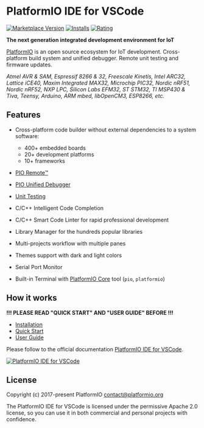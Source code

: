 # PlatformIO IDE for VSCode

[![Marketplace Version](https://vsmarketplacebadge.apphb.com/version-short/platformio.platformio-ide.svg)](https://marketplace.visualstudio.com/items?itemName=platformio.platformio-ide) [![Installs](https://vsmarketplacebadge.apphb.com/installs-short/platformio.platformio-ide.svg)](https://marketplace.visualstudio.com/items?itemName=platformio.platformio-ide) [![Rating](https://vsmarketplacebadge.apphb.com/rating-short/platformio.platformio-ide.svg)](https://marketplace.visualstudio.com/items?itemName=platformio.platformio-ide)

**The next generation integrated development environment for IoT**

[PlatformIO](http://platformio.org) is an open source ecosystem for IoT development.
Cross-platform build system and unified debugger. Remote unit testing and firmware updates.

*Atmel AVR & SAM, Espressif 8266 & 32, Freescale Kinetis, Intel ARC32, Lattice iCE40,
Maxim Integrated MAX32, Microchip PIC32, Nordic nRF51, Nordic nRF52, NXP LPC, Silicon Labs EFM32, ST STM32,
TI MSP430 & Tiva, Teensy, Arduino, ARM mbed, libOpenCM3, ESP8266, etc.*

## Features

* Cross-platform code builder without external dependencies to a system software:

    - 400+ embedded boards
    - 20+ development platforms
    - 10+ frameworks

* [PIO Remote™](http://docs.platformio.org/page/plus/pio-remote.html)
* [PIO Unified Debugger](http://docs.platformio.org/page/plus/debugging.html)
* [Unit Testing](http://docs.platformio.org/page/plus/unit-testing.html)
* C/C++ Intelligent Code Completion
* C/C++ Smart Code Linter for rapid professional development
* Library Manager for the hundreds popular libraries
* Multi-projects workflow with multiple panes
* Themes support with dark and light colors
* Serial Port Monitor
* Built-in Terminal with [PlatformIO Core](http://docs.platformio.org/page/core.html) tool (``pio``, ``platformio``)

## How it works

**!!! PLEASE READ "QUICK START" AND "USER GUIDE" BEFORE !!!**

* [Installation](http://docs.platformio.org/page/ide/vscode.html#installation)
* [Quick Start](http://docs.platformio.org/page/ide/vscode.html#quick-start)
* [User Guide](http://docs.platformio.org/page/ide/vscode.html#user-guide)

Please follow to the official documentation [PlatformIO IDE for VSCode](http://docs.platformio.org/page/ide/vscode.html).

[![PlatformIO IDE for VSCode](https://raw.githubusercontent.com/platformio/platformio-docs/develop/_static/ide/vscode/platformio-ide-vscode.png)](http://docs.platformio.org/page/ide/vscode.html)

## License

Copyright (c) 2017-present PlatformIO <contact@platformio.org>

The PlatformIO IDE for VSCode is licensed under the permissive Apache 2.0 license,
so you can use it in both commercial and personal projects with confidence.
